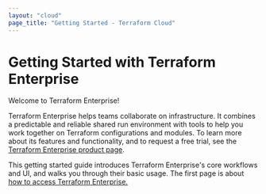 ```yaml
---
layout: "cloud"
page_title: "Getting Started - Terraform Cloud"
---
```


# Getting Started with Terraform Enterprise

Welcome to Terraform Enterprise!

Terraform Enterprise helps teams collaborate on infrastructure. It combines a predictable and reliable shared run environment with tools to help you work together on Terraform configurations and modules. To learn more about its features and functionality, and to request a free trial, see the [Terraform Enterprise product page](https://www.hashicorp.com/products/terraform).

This getting started guide introduces Terraform Enterprise's core workflows and UI, and walks you through their basic usage. The first page is about [how to access Terraform Enterprise.](./access.html)

